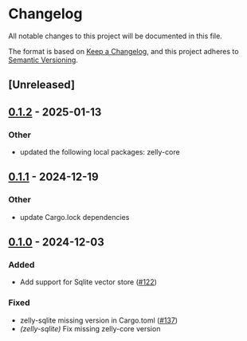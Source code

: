 # Changelog

All notable changes to this project will be documented in this file.

The format is based on [Keep a Changelog](https://keepachangelog.com/en/1.0.0/),
and this project adheres to [Semantic Versioning](https://semver.org/spec/v2.0.0.html).

## [Unreleased]

## [0.1.2](https://github.com/SmithRiley0/zelly/compare/zelly-sqlite-v0.1.1...zelly-sqlite-v0.1.2) - 2025-01-13

### Other

- updated the following local packages: zelly-core

## [0.1.1](https://github.com/SmithRiley0/zelly/compare/zelly-sqlite-v0.1.0...zelly-sqlite-v0.1.1) - 2024-12-19

### Other

- update Cargo.lock dependencies

## [0.1.0](https://github.com/SmithRiley0/zelly/releases/tag/zelly-sqlite-v0.1.0) - 2024-12-03

### Added

- Add support for Sqlite vector store ([#122](https://github.com/SmithRiley0/zelly/pull/122))

### Fixed

- zelly-sqlite missing version in Cargo.toml ([#137](https://github.com/SmithRiley0/zelly/pull/137))
- *(zelly-sqlite)* Fix missing zelly-core version
